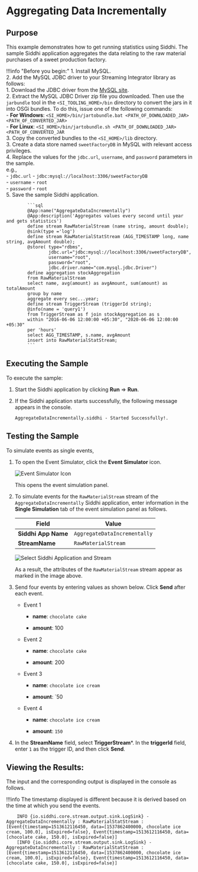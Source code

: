 # Aggregating Data Incrementally

## Purpose

This example demonstrates how to get running statistics using Siddhi. The sample Siddhi application aggregates the data relating to the raw material purchases of a sweet production factory.

!!!info "Before you begin:"
    1. Install MySQL.<br/>
    2. Add the MySQL JDBC driver to your Streaming Integrator library as follows:<br/>
        1. Download the JDBC driver from the [MySQL site](https://dev.mysql.com/get/Downloads/Connector-J/mysql-connector-java-5.1.45.tar.gz). <br/>
        2. Extract the MySQL JDBC Driver zip file you downloaded. Then use the `jarbundle` tool in the `<SI_TOOLING_HOME>/bin` directory to convert the jars in it into OSGi bundles. To do this, issue one of the following commands:<br/>
            - **For Windows**: `<SI_HOME>/bin/jartobundle.bat <PATH_OF_DOWNLOADED_JAR> <PATH_OF_CONVERTED_JAR>`<br/>
            - **For Linux**: `<SI_HOME>/bin/jartobundle.sh <PATH_OF_DOWNLOADED_JAR> <PATH_OF_CONVERTED_JAR`<br/>
        3. Copy the converted bundles to the `<SI_HOME>/lib` directory.<br/>
    3. Create a data store named `sweetFactoryDB` in MySQL with relevant access privileges.<br/>
    4. Replace the values for the `jdbc.url`, `username`, and `password` parameters in the sample.<br/>
        e.g., <br/>
        - `jdbc.url` - `jdbc:mysql://localhost:3306/sweetFactoryDB`<br/>
        - `username` - `root`<br/>
        - `password` - `root`<br/>
    5. Save the sample Siddhi application.<br/>

            ```sql
            @App:name("AggregateDataIncrementally")
            @App:description('Aggregates values every second until year and gets statistics')
            define stream RawMaterialStream (name string, amount double);
            @sink(type ='log')
            define stream RawMaterialStatStream (AGG_TIMESTAMP long, name string, avgAmount double);
            @store( type="rdbms",
                    jdbc.url="jdbc:mysql://localhost:3306/sweetFactoryDB",
                    username="root",
                    password="root",
                    jdbc.driver.name="com.mysql.jdbc.Driver")
            define aggregation stockAggregation
            from RawMaterialStream
            select name, avg(amount) as avgAmount, sum(amount) as totalAmount
            group by name
            aggregate every sec...year;
            define stream TriggerStream (triggerId string);
            @info(name = 'query1')
            from TriggerStream as f join stockAggregation as s
            within "2016-06-06 12:00:00 +05:30", "2020-06-06 12:00:00 +05:30"
            per 'hours'
            select AGG_TIMESTAMP, s.name, avgAmount
            insert into RawMaterialStatStream;
            ```


## Executing the Sample

To execute the sample:

1. Start the Siddhi application by clicking **Run** => **Run**.

2. If the Siddhi application starts successfully, the following message appears in the console.

   `AggregateDataIncrementally.siddhi - Started Successfully!.`

## Testing the Sample

To simulate events as single events,

1. To open the Event Simulator, click the **Event Simulator** icon.

    ![Event Simulator Icon](../../images/Testing-Siddhi-Applications/Event_Simulation_Icon.png)

    This opens the event simulation panel.

2. To simulate events for the `RawMaterialStream` stream of the `AggregateDataIncrementally`  Siddhi application, enter information in the **Single Simulation** tab of the event simulation panel as follows.

    | **Field**                   | **Value**                              |
    |-----------------------------|----------------------------------------|
    | **Siddhi App Name**         | `AggregateDataIncrementally`           |
    | **StreamName**              | `RawMaterialStream`                    |

    ![Select Siddhi Application and Stream](../../images/aggregate-data-incrementally-sample/aggregate-data-incrementally-event-simulation.png)

    As a result, the attributes of the `RawMaterialStream` stream appear as marked in the image above.


2. Send four events by entering values as shown below. Click **Send** after each event.

    - Event 1

        - **name**: `chocolate cake`

        - **amount**: 100

    - Event 2

        - **name**: `chocolate cake`

        - **amount**: 200

    - Event 3

        - **name**: `chocolate ice cream`

        - **amount**: `50

    - Event 4

        - **name**: `chocolate ice cream`

        - **amount**: `150`

3. In the **StreamName** field, select **TriggerStream***. In the **triggerId** field, enter `1` as the trigger ID, and then click **Send**.



## Viewing the Results:

The input and the corresponding output is displayed in the console as follows.

!!!info
    The timestamp displayed is different because it is derived based on the time at which you send the events.

```
    INFO {io.siddhi.core.stream.output.sink.LogSink} - AggregateDataIncrementally : RawMaterialStatStream : [Event{timestamp=1513612116450, data=[1537862400000, chocolate ice cream, 100.0], isExpired=false}, Event{timestamp=1513612116450, data=[chocolate cake, 150.0], isExpired=false}]
    [INFO {io.siddhi.core.stream.output.sink.LogSink} - AggregateDataIncrementally : RawMaterialStatStream : [Event{timestamp=1513612116450, data=[1537862400000, chocolate ice cream, 100.0], isExpired=false}, Event{timestamp=1513612116450, data=[chocolate cake, 150.0], isExpired=false}]
```
    
